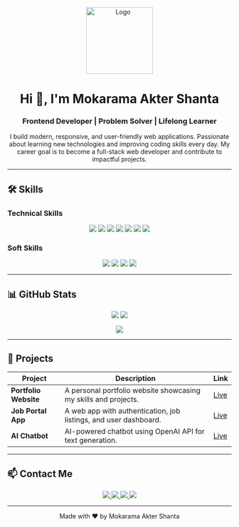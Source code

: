 <p align="center">
  <img src="YOUR_LOGO_URL" alt="Logo" width="150"/>
</p>

<h1 align="center">Hi 👋, I'm Mokarama Akter Shanta</h1>
<h3 align="center">Frontend Developer | Problem Solver | Lifelong Learner</h3>
<p align="center">I build modern, responsive, and user-friendly web applications. Passionate about learning new technologies and improving coding skills every day. My career goal is to become a full-stack web developer and contribute to impactful projects.</p>

---

## 🛠️ Skills

### **Technical Skills**
<p align="center">
  <img src="https://img.shields.io/badge/HTML5-E34F26?style=for-the-badge&logo=html5&logoColor=white"/>
  <img src="https://img.shields.io/badge/CSS3-1572B6?style=for-the-badge&logo=css3&logoColor=white"/>
  <img src="https://img.shields.io/badge/JavaScript-F7DF1E?style=for-the-badge&logo=javascript&logoColor=black"/>
  <img src="https://img.shields.io/badge/React-61DAFB?style=for-the-badge&logo=react&logoColor=black"/>
  <img src="https://img.shields.io/badge/Next.js-000000?style=for-the-badge&logo=next.js&logoColor=white"/>
  <img src="https://img.shields.io/badge/TailwindCSS-38B2AC?style=for-the-badge&logo=tailwind-css&logoColor=white"/>
  <img src="https://img.shields.io/badge/Firebase-FFCA28?style=for-the-badge&logo=firebase&logoColor=black"/>
</p>

### **Soft Skills**
<p align="center">
  <img src="https://img.shields.io/badge/Teamwork-0078D4?style=for-the-badge"/>
  <img src="https://img.shields.io/badge/Leadership-FD7E14?style=for-the-badge"/>
  <img src="https://img.shields.io/badge/Problem_Solving-6610F2?style=for-the-badge"/>
  <img src="https://img.shields.io/badge/Creativity-FF69B4?style=for-the-badge"/>
</p>

---

## 📊 GitHub Stats
<p align="center">
  <img src="https://github-readme-stats.vercel.app/api?username=YOUR_GITHUB_USERNAME&show_icons=true&theme=dark&count_private=true"/>
  <img src="https://github-readme-stats.vercel.app/api/top-langs/?username=YOUR_GITHUB_USERNAME&layout=compact&theme=dark"/>
</p>

<p align="center">
  <img src="https://github-readme-streak-stats.herokuapp.com/?user=YOUR_GITHUB_USERNAME&theme=dark"/>
</p>

---

## 🚀 Projects

| Project | Description | Link |
|---------|-------------|------|
| **Portfolio Website** | A personal portfolio website showcasing my skills and projects. | [Live](#) |
| **Job Portal App** | A web app with authentication, job listings, and user dashboard. | [Live](#) |
| **AI Chatbot** | AI-powered chatbot using OpenAI API for text generation. | [Live](#) |

---

## 📫 Contact Me
<p align="center">
  <a href="mailto:your-email@gmail.com">
    <img src="https://img.shields.io/badge/Email-D14836?style=for-the-badge&logo=gmail&logoColor=white"/>
  </a>
  <a href="https://www.linkedin.com/in/YOUR_LINKEDIN">
    <img src="https://img.shields.io/badge/LinkedIn-0077B5?style=for-the-badge&logo=linkedin&logoColor=white"/>
  </a>
  <a href="https://your-portfolio.com">
    <img src="https://img.shields.io/badge/Portfolio-0A66C2?style=for-the-badge"/>
  </a>
  <a href="https://github.com/YOUR_GITHUB_USERNAME">
    <img src="https://img.shields.io/badge/GitHub-181717?style=for-the-badge&logo=github&logoColor=white"/>
  </a>
</p>

---

<p align="center">Made with ❤️ by Mokarama Akter Shanta</p>
